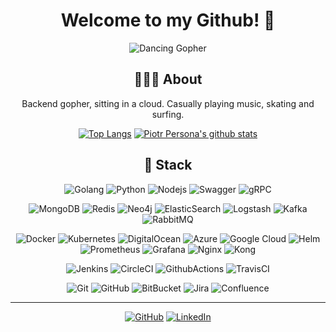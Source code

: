 <center>
<h1>Welcome to my Github! 🎉</h1>


![Dancing Gopher](https://camo.githubusercontent.com/01ee857f12b45ddd41369434b2954ba463c5b29e/687474703a2f2f7374617469632e76656c76657463616368652e6f72672f70616765732f323031382f30362f31332f70617274792d676f706865722f70617274792d676f706865722e676966)

## 💁🏼‍♂️ About

Backend gopher, sitting in a cloud.
Casually playing music, skating and surfing.

[![Top Langs](https://github-readme-stats.vercel.app/api/top-langs/?username=piotrpersona&hide=javascript&layout=compact)](https://github.com/anuraghazra/github-readme-stats)
[![Piotr Persona's github stats](https://github-readme-stats.vercel.app/api?username=piotrpersona)](https://github.com/anuraghazra/github-readme-stats)

## 🔧 Stack

![Golang](https://img.shields.io/badge/-Go-white?style=flat-square&logo=go)
![Python](https://img.shields.io/badge/-Python-white?style=flat-square&logo=python)
![Nodejs](https://img.shields.io/badge/-Nodejs-white?style=flat-square&logo=node.js)
![Swagger](https://img.shields.io/badge/-Swagger-white?style=flat-square&logo=swagger)
![gRPC](https://img.shields.io/badge/-gRPC-white?style=flat-square&logo=grpc)

![MongoDB](https://img.shields.io/badge/-MongoDB-white?style=flat-square&logo=mongodb)
![Redis](https://img.shields.io/badge/-Redis-white?style=flat-square&logo=redis)
![Neo4j](https://img.shields.io/badge/-Neo4j-white?style=flat-square&logo=neo4j)
![ElasticSearch](https://img.shields.io/badge/-ElasticSearch-black?style=flat-square&logo=elasticsearch)
![Logstash](https://img.shields.io/badge/-Logstash-black?style=flat-square&logo=logstash)
![Kafka](https://img.shields.io/badge/-Kafka-black?style=flat-square&logo=apache-kafka)
![RabbitMQ](https://img.shields.io/badge/-RabbitMQ-black?style=flat-square&logo=rabbitmq)

![Docker](https://img.shields.io/badge/-Docker-white?style=flat-square&logo=docker)
![Kubernetes](https://img.shields.io/badge/-k8s-white?style=flat-square&logo=kubernetes)
![DigitalOcean](https://img.shields.io/badge/-DigitalOcean-white?style=flat-square&logo=digitalocean)
![Azure](https://img.shields.io/badge/-Azure-white?style=flat-square&logo=microsoft-azure)
![Google Cloud](https://img.shields.io/badge/Google%20Cloud-white?style=flat-square&logo=google-cloud)
![Helm](https://img.shields.io/badge/-Helm-black?style=flat-square&logo=helm)
![Prometheus](https://img.shields.io/badge/-Prometheus-black?style=flat-square&logo=Prometheus)
![Grafana](https://img.shields.io/badge/-Grafana-black?style=flat-square&logo=grafana)
![Nginx](https://img.shields.io/badge/-Nginx-black?style=flat-square&logo=nginx)
![Kong](https://img.shields.io/badge/-Kong-black?style=flat-square&logo=kong)


![Jenkins](https://img.shields.io/badge/-Jenkins-black?style=flat-square&logo=jenkins)
![CircleCI](https://img.shields.io/badge/-CircleCI-black?style=flat-square&logo=circleci)
![GithubActions](https://img.shields.io/badge/-GithubActions-white?style=flat-square&logo=github-actions)
![TravisCI](https://img.shields.io/badge/-TravisCI-white?style=flat-square&logo=travis)

![Git](https://img.shields.io/badge/-Git-black?style=flat-square&logo=git)
![GitHub](https://img.shields.io/badge/-GitHub-181717?style=flat-square&logo=github)
![BitBucket](https://img.shields.io/badge/-BitBucket-black?style=flat-square&logo=bitbucket)
![Jira](https://img.shields.io/badge/-Jira-black?style=flat-square&logo=jira)
![Confluence](https://img.shields.io/badge/-Confluence-black?style=flat-square&logo=confluence)

</center>

---
<p align="center">
	<a href="https://github.com/terrytangyuan"><img src="https://img.shields.io/github/followers/piotrpersona.svg?label=GitHub&style=social" alt="GitHub"></a>
	<a href="https://www.linkedin.com/in/piotr-persona-105a90147/"><img src="https://img.shields.io/badge/LinkedIn--_.svg?style=social&logo=linkedin" alt="LinkedIn"></a>
</p>
